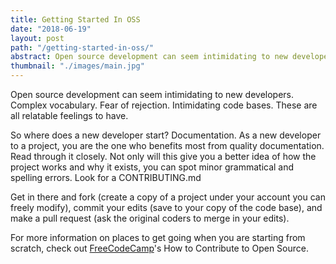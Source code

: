 ```yaml
---
title: Getting Started In OSS
date: "2018-06-19"
layout: post
path: "/getting-started-in-oss/"
abstract: Open source development can seem intimidating to new developers. Complex vocabulary. Fear of rejection. Intimidating code bases. These are all relatable feelings to have. 
thumbnail: "./images/main.jpg"
---
```


Open source development can seem intimidating to new developers. Complex vocabulary. Fear of rejection. Intimidating code bases. These are all relatable feelings to have. 

So where does a new developer start? Documentation. As a new developer to a project, you are the one who benefits most from quality documentation. Read through it closely. Not only will this give you a better idea of how the project works and why it exists, you can spot minor grammatical and spelling errors. Look for a CONTRIBUTING.md

Get in there and fork (create a copy of a project under your account you can freely modify), commit your edits (save to your copy of the code base), and make a pull request (ask the original coders to merge in your edits). 

For more information on places to get going when you are starting from scratch, check out [FreeCodeCamp](https://github.com/freeCodeCamp/how-to-contribute-to-open-source)'s How to Contribute to Open Source.